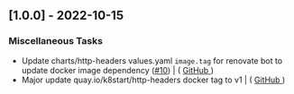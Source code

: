 ## [1.0.0] - 2022-10-15

### Miscellaneous Tasks

- Update charts/http-headers values.yaml `image.tag` for renovate bot to update docker image dependency ([#10](https://github.com/bukowa/charts/issues/10)) | ( [ GitHub ](https://github.com/bukowa/example-renovate-helm-bump-ver-doc-changelog/commit/b61916ed2b6bdaeec3d5c7d0373dcc3492cd942c) )
- Major update quay.io/k8start/http-headers docker tag to v1 | ( [ GitHub ](https://github.com/bukowa/example-renovate-helm-bump-ver-doc-changelog/commit/1a1a149abcbc7549e595d8fa0af3b3d41581d92a) )

<!-- generated by git-cliff -->
